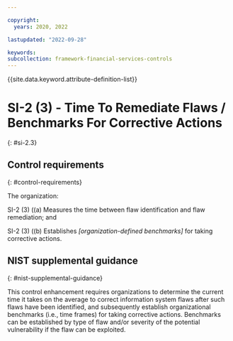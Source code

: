 ```yaml
---

copyright:
  years: 2020, 2022

lastupdated: "2022-09-28"

keywords: 
subcollection: framework-financial-services-controls
---
```


{{site.data.keyword.attribute-definition-list}}

         
# SI-2 (3) - Time To Remediate Flaws / Benchmarks For Corrective Actions
{: #si-2.3}

## Control requirements
{: #control-requirements}

The organization:

SI-2 (3) ((a) Measures the time between flaw identification and flaw remediation; and

SI-2 (3) ((b) Establishes _[organization-defined benchmarks]_ for taking corrective actions.

## NIST supplemental guidance
{: #nist-supplemental-guidance}

This control enhancement requires organizations to determine the current time it takes on the average to correct information system flaws after such flaws have been identified, and subsequently establish organizational benchmarks (i.e., time frames) for taking corrective actions. Benchmarks can be established by type of flaw and/or severity of the potential vulnerability if the flaw can be exploited.



